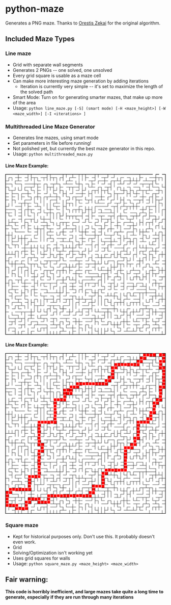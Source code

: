 # python-maze

Generates a PNG maze. Thanks to [Orestis Zekai](https://medium.com/swlh/fun-with-python-1-maze-generator-931639b4fb7e) for the original algorithm.

## Included Maze Types


### Line maze
- Grid with separate wall segments
- Generates 2 PNGs -- one solved, one unsolved
- Every grid square is usable as a maze cell
- Can make more interesting maze generation by adding iterations
  - Iteration is currently very simple -- it's set to maximize the length of the solved path
- Smart Mode: Turn on for generating smarter mazes, that make up more of the area
- Usage:
  `python line_maze.py [-S] (smart mode) [-H <maze_height>] [-W <maze_width>] [-I <iterations> ]`

### Multithreaded Line Maze Generator
- Generates line mazes, using smart mode
- Set parameters in file before running!
- Not polished yet, but currently the best maze generator in this repo. 
- Usage: 
  `python multithreaded_maze.py`

#### Line Maze Example:
![A Line Maze generated using multithreading](examples/50x50_maze.PNG?raw=true "Multi-Threaded Line Maze Example")

#### Line Maze Example:
![The solution of the line maze above](examples/50x50_maze_solution.PNG?raw=true "Line Maze Solution Example")

### Square maze
- Kept for historical purposes only. Don't use this. It probably doesn't even work.
- Grid
- Solving/Optimization isn't working yet
- Uses grid squares for walls
- Usage:
  `python square_maze.py <maze_height> <maze_width>`

## Fair warning: 
__This code is horribly inefficient, and large mazes take quite a long time to generate, especially if they are run through many iterations__ 
